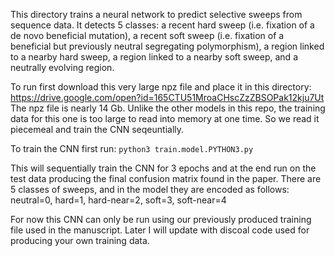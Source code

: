 This directory trains a neural network to predict selective sweeps from sequence data.  It detects 5 classes:  a recent hard sweep (i.e. fixation of a de novo beneficial mutation), a recent soft sweep (i.e. fixation of a beneficial but previously neutral segregating polymorphism), a region linked to a nearby hard sweep, a region linked to a nearby soft sweep, and a neutrally evolving region.

To run first download this very large npz file and place it in this directory: https://drive.google.com/open?id=165CTU51MroaCHscZzZBSOPak12kju7Ut
The npz file is nearly 14 Gb. Unlike the other models in this repo, the training data for this one is too large to read into memory at one time. So we read it piecemeal and train the CNN seqeuntially.

To train the CNN first run: `python3 train.model.PYTHON3.py`

This will sequentially train the CNN for 3 epochs and at the end run on the test data producing the final confusion matrix found in the paper. There are 5 classes of sweeps, and in the model they are encoded as follows:
neutral=0, hard=1, hard-near=2, soft=3, soft-near=4

For now this CNN can only be run using our previously produced training file used in the manuscript. Later I will update with discoal code used for producing your own training data.   
